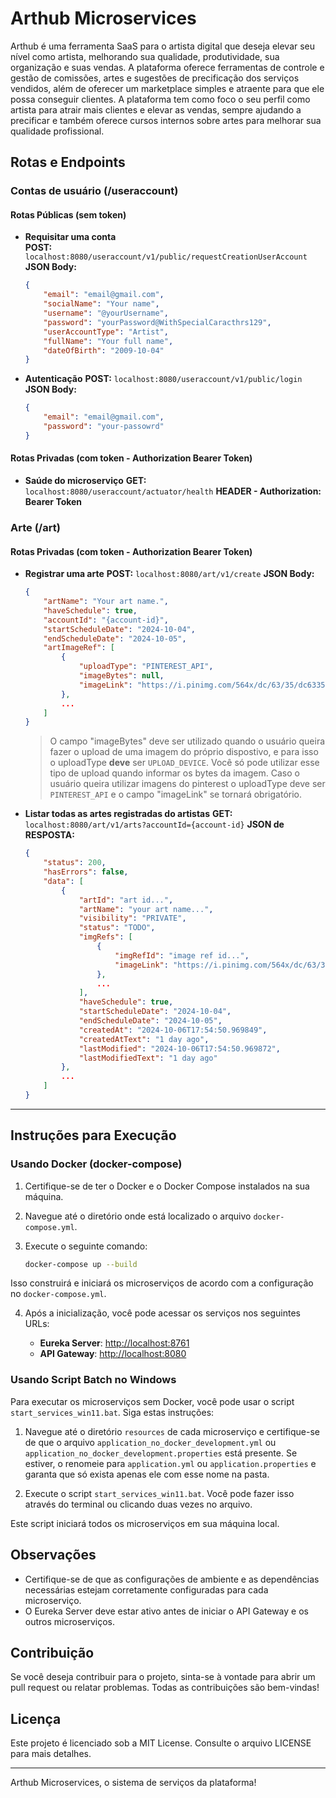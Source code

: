 # Arthub Microservices

Arthub é uma ferramenta SaaS para o artista digital que deseja elevar seu nível como artista, melhorando sua qualidade, produtividade, sua organização e suas vendas. A plataforma oferece ferramentas de controle e gestão de comissões, artes e sugestões de precificação dos serviços vendidos, além de oferecer um marketplace simples e atraente para que ele possa conseguir clientes. A plataforma tem como foco o seu perfil como artista para atrair mais clientes e elevar as vendas, sempre ajudando a precificar e também oferece cursos internos sobre artes para melhorar sua qualidade profissional.

## Rotas e Endpoints

### Contas de usuário (/useraccount)

#### Rotas Públicas (sem token)

- **Requisitar uma conta**  
  **POST:** `localhost:8080/useraccount/v1/public/requestCreationUserAccount`  
  **JSON Body:**
  ```json
  {
      "email": "email@gmail.com",
      "socialName": "Your name", 
      "username": "@yourUsername",
      "password": "yourPassword@WithSpecialCaracthrs129",
      "userAccountType": "Artist",
      "fullName": "Your full name",
      "dateOfBirth": "2009-10-04"
  }
  ```

- **Autenticação**
  **POST:** `localhost:8080/useraccount/v1/public/login`
  **JSON Body:**
  ```json
  {
      "email": "email@gmail.com",
      "password": "your-passowrd"
  }
  ```

#### Rotas Privadas (com token - Authorization Bearer Token)
- **Saúde do microserviço**
  **GET:** `localhost:8080/useraccount/actuator/health`
  **HEADER - Authorization: Bearer Token**


### Arte (/art)
#### Rotas Privadas (com token - Authorization Bearer Token)
- **Registrar uma arte**
  **POST:** `localhost:8080/art/v1/create`
  **JSON Body:**
  ```json
  {
      "artName": "Your art name.",
      "haveSchedule": true,
      "accountId": "{account-id}",
      "startScheduleDate": "2024-10-04",
      "endScheduleDate": "2024-10-05",
      "artImageRef": [
          {
              "uploadType": "PINTEREST_API",
              "imageBytes": null,
              "imageLink": "https://i.pinimg.com/564x/dc/63/35/dc63358c2084dba8c066fa932b95190f.jpg"
          },
          ...
      ] 
  }
  ```
  >O campo "imageBytes" deve ser utilizado quando o usuário queira fazer o upload de uma imagem do próprio dispostivo, e para isso o uploadType **deve** ser `UPLOAD_DEVICE`. Você só pode utilizar esse tipo de upload quando informar os bytes da imagem. Caso o usuário queira utilizar imagens do pinterest o uploadType deve ser `PINTEREST_API` e o campo "imageLink" se tornará obrigatório.

- **Listar todas as artes registradas do artistas**
  **GET:** `localhost:8080/art/v1/arts?accountId={account-id}`
  **JSON de RESPOSTA:**
  ```json
  {
      "status": 200,
      "hasErrors": false,
      "data": [
          {
              "artId": "art id...",
              "artName": "your art name...",
              "visibility": "PRIVATE",
              "status": "TODO",
              "imgRefs": [
                  {
                      "imgRefId": "image ref id...",
                      "imageLink": "https://i.pinimg.com/564x/dc/63/35/dc63358c2084dba8c066fa932b95190f.jpg"
                  },
                  ...
              ],
              "haveSchedule": true,
              "startScheduleDate": "2024-10-04",
              "endScheduleDate": "2024-10-05",
              "createdAt": "2024-10-06T17:54:50.969849",
              "createdAtText": "1 day ago",
              "lastModified": "2024-10-06T17:54:50.969872",
              "lastModifiedText": "1 day ago"
          },
          ...
      ]
  }
  ```
<hr/>

## Instruções para Execução

### Usando Docker (docker-compose)

1. Certifique-se de ter o Docker e o Docker Compose instalados na sua máquina.

2. Navegue até o diretório onde está localizado o arquivo `docker-compose.yml`.

3. Execute o seguinte comando:

   ```bash
   docker-compose up --build
   ```

Isso construirá e iniciará os microserviços de acordo com a configuração no `docker-compose.yml`.

4. Após a inicialização, você pode acessar os serviços nos seguintes URLs:

   - **Eureka Server**: [http://localhost:8761](http://localhost:8761)
   - **API Gateway**: [http://localhost:8080](http://localhost:8080)

### Usando Script Batch no Windows

Para executar os microserviços sem Docker, você pode usar o script `start_services_win11.bat`. Siga estas instruções:

1. Navegue até o diretório `resources` de cada microserviço e certifique-se de que o arquivo `application_no_docker_development.yml` ou `application_no_docker_development.properties` está presente. Se estiver, o renomeie para `application.yml` ou `application.properties` e garanta que só exista apenas ele com esse nome na pasta.

2. Execute o script `start_services_win11.bat`. Você pode fazer isso através do terminal ou clicando duas vezes no arquivo.

Este script iniciará todos os microserviços em sua máquina local.

## Observações

- Certifique-se de que as configurações de ambiente e as dependências necessárias estejam corretamente configuradas para cada microserviço.
- O Eureka Server deve estar ativo antes de iniciar o API Gateway e os outros microserviços.

## Contribuição

Se você deseja contribuir para o projeto, sinta-se à vontade para abrir um pull request ou relatar problemas. Todas as contribuições são bem-vindas!

## Licença

Este projeto é licenciado sob a MIT License. Consulte o arquivo LICENSE para mais detalhes.

---

Arthub Microservices, o sistema de serviços da plataforma!
